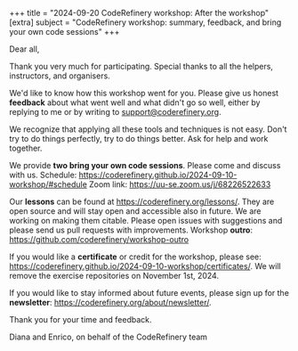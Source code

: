 +++
title = "2024-09-20 CodeRefinery workshop: After the workshop"
[extra]
subject = "CodeRefinery workshop: summary, feedback, and bring your own code sessions"
+++

Dear all,

Thank you very much for participating. Special thanks to all the helpers, instructors, and organisers.

We'd like to know how this workshop went for you. Please give us honest **feedback** about what went well and what didn't go so well, either by replying to me or by writing to support@coderefinery.org.

We recognize that applying all these tools and techniques is not easy. Don't try to do things perfectly, try to do things better. Ask for help and work together.

We provide **two bring your own code sessions**. Please come and discuss with us.
Schedule: https://coderefinery.github.io/2024-09-10-workshop/#schedule
Zoom link: https://uu-se.zoom.us/j/68226522633

Our **lessons** can be found at https://coderefinery.org/lessons/. They are open source and will stay open and accessible also in future. We are working on making them citable. Please open issues with suggestions and please send us pull requests with improvements.
Workshop **outro**: https://github.com/coderefinery/workshop-outro

If you would like a **certificate** or credit for the workshop, please see: https://coderefinery.github.io/2024-09-10-workshop/certificates/. We will remove the exercise repositories on November 1st, 2024.

If you would like to stay informed about future events, please sign up for the **newsletter**: https://coderefinery.org/about/newsletter/.

Thank you for your time and feedback.

Diana and Enrico, on behalf of the CodeRefinery team
